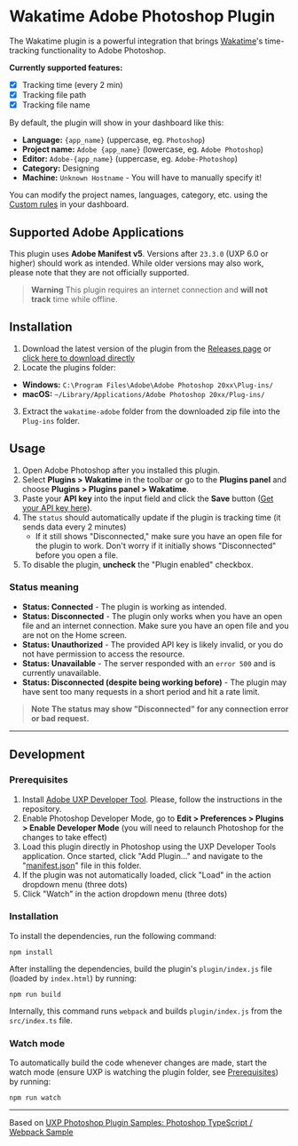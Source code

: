 # Wakatime Adobe Photoshop Plugin

The Wakatime plugin is a powerful integration that brings [Wakatime](https://wakatime.com/)'s time-tracking functionality to Adobe Photoshop.

**Currently supported features:**

- [x] Tracking time (every 2 min)
- [x] Tracking file path
- [x] Tracking file name

By default, the plugin will show in your dashboard like this:

- **Language:** `{app_name}` (uppercase, eg. `Photoshop`)
- **Project name:** `Adobe {app_name}` (lowercase, eg. `Adobe Photoshop`)
- **Editor:** `Adobe-{app_name}` (uppercase, eg. `Adobe-Photoshop`)
- **Category:** Designing
- **Machine:** `Unknown Hostname` - You will have to manually specify it!

You can modify the project names, languages, category, etc. using the [Custom rules](https://wakatime.com/settings/rules) in your dashboard.

## Supported Adobe Applications

This plugin uses **Adobe Manifest v5**. Versions after `23.3.0` (UXP 6.0 or higher) should work as intended.
While older versions may also work, please note that they are not officially supported.

> **Warning**
> This plugin requires an internet connection and **will not track** time while offline.

## Installation

1. Download the latest version of the plugin from the [Releases page](https://github.com/ZEBAS204/adobe_wakatime/releases) or [click here to download directly](https://github.com/ZEBAS204/adobe_wakatime/releases/latest/download/wakatime-adobe.zip)
2. Locate the plugins folder:
  - **Windows:** `C:\Program Files\Adobe\Adobe Photoshop 20xx\Plug-ins/`
  - **macOS:** `~/Library/Applications/Adobe Photoshop 20xx/Plug-ins/`
3. Extract the `wakatime-adobe` folder from the downloaded zip file into the `Plug-ins` folder.


## Usage

1. Open Adobe Photoshop after you installed this plugin.
2. Select **Plugins > Wakatime** in the toolbar or go to the **Plugins panel** and choose **Plugins > Plugins panel > Wakatime**.
3. Paste your **API key** into the input field and click the **Save** button ([Get your API key here](https://wakatime.com/api-key)).
4. The `status` should automatically update if the plugin is tracking time (it sends data every 2 minutes)
   - If it still shows "Disconnected," make sure you have an open file for the plugin to work. Don't worry if it initially shows "Disconnected" before you open a file.
5. To disable the plugin, **uncheck** the "Plugin enabled" checkbox.

### Status meaning

- **Status: Connected** - The plugin is working as intended.
- **Status: Disconnected** - The plugin only works when you have an open file and an internet connection. Make sure you have an open file and you are not on the Home screen.
- **Status: Unauthorized** - The provided API key is likely invalid, or you do not have permission to access the resource.
- **Status: Unavailable** - The server responded with an `error 500` and is currently unavailable.
- **Status: Disconnected (despite being working before)** - The plugin may have sent too many requests in a short period and hit a rate limit.

> **Note**
> **The status may show "Disconnected" for any connection error or bad request.**

---

## Development

### Prerequisites

1. Install [Adobe UXP Developer Tool](https://github.com/adobe-uxp/devtools-cli). Please, follow the instructions in the repository.
2. Enable Photoshop Developer Mode, go to **Edit > Preferences > Plugins > Enable Developer Mode** (you will need to relaunch Photoshop for the changes to take effect)
3. Load this plugin directly in Photoshop using the UXP Developer Tools application. Once started, click "Add Plugin..." and navigate to the "[manifest.json](plugin/manifest.json)" file in this folder.
4. If the plugin was not automatically loaded, click "Load" in the action dropdown menu (three dots)
5. Click "Watch" in the action dropdown menu (three dots)

### Installation

To install the dependencies, run the following command:

```shell
npm install
```

After installing the dependencies, build the plugin's `plugin/index.js` file (loaded by `index.html`) by running:

```shell
npm run build
```

Internally, this command runs `webpack` and builds `plugin/index.js` from the `src/index.ts` file.

### Watch mode

To automatically build the code whenever changes are made, start the watch mode (ensure UXP is watching the plugin folder, see [Prerequisites](#prerequisites)) by running:

```shell
npm run watch
```

---

Based on [UXP Photoshop Plugin Samples: Photoshop TypeScript / Webpack Sample](https://github.com/AdobeDocs/uxp-photoshop-plugin-samples/tree/main/typescript-webpack-sample)
